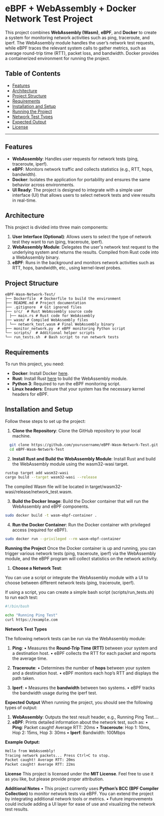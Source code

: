 
# eBPF + WebAssembly + Docker Network Test Project

This project combines **WebAssembly (Wasm)**, **eBPF**, and **Docker** to create a system for monitoring network activities such as ping, traceroute, and iperf. The WebAssembly module handles the user’s network test requests, while eBPF traces the relevant system calls to gather metrics, such as average round-trip time (RTT), packet loss, and bandwidth. Docker provides a containerized environment for running the project.

## Table of Contents

- [Features](#features)
- [Architecture](#architecture)
- [Project Structure](#project-structure)
- [Requirements](#requirements)
- [Installation and Setup](#installation-and-setup)
- [Running the Project](#running-the-project)
- [Network Test Types](#network-test-types)
- [Expected Output](#expected-output)
- [License](#license)

---

## Features

- **WebAssembly**: Handles user requests for network tests (ping, traceroute, iperf).
- **eBPF**: Monitors network traffic and collects statistics (e.g., RTT, hops, bandwidth).
- **Docker**: Isolates the application for portability and ensures the same behavior across environments.
- **UI Ready**: The project is designed to integrate with a simple user interface (UI) that allows users to select network tests and view results in real-time.

## Architecture
This project is divided into three main components:

1. **User Interface (Optional)**: Allows users to select the type of network test they want to run (ping, traceroute, iperf).
2. **WebAssembly Module**: Delegates the user's network test request to the underlying system and returns the results. Compiled from Rust code into a WebAssembly binary.
3. **eBPF**: Runs in the background and monitors network activities such as RTT, hops, bandwidth, etc., using kernel-level probes.

## Project Structure
```
eBPF-Wasm-Network-Test/
├── Dockerfile  # Dockerfile to build the environment
├── README.md # Project documentation
├── .gitignore  # Git ignored files
├── src/  # Rust WebAssembly source code
│ ├── main.rs # Rust code for WebAssembly
├── wasm/ # Compiled WebAssembly files
│ └── network_test.wasm # Final WebAssembly binary
├── monitor_network.py  # eBPF monitoring Python script
└── scripts/  # Additional helper scripts
└── run_tests.sh  # Bash script to run network tests
```

## Requirements
To run this project, you need:

- **Docker**: Install Docker [here](https://docs.docker.com/get-docker/).
- **Rust**: Install Rust [here](https://www.rust-lang.org/tools/install) to build the WebAssembly module.
- **Python 3**: Required to run the eBPF monitoring script.
- **Linux headers**: Ensure that your system has the necessary kernel headers for eBPF.

## Installation and Setup
Follow these steps to set up the project:

1. **Clone the Repository**:
   Clone the GitHub repository to your local machine.
 ```bash
   git clone https://github.com/yourusername/eBPF-Wasm-Network-Test.git
   cd eBPF-Wasm-Network-Test
 ```

 2. **Install Rust and Build the WebAssembly Module**:
Install Rust and build the WebAssembly module using the wasm32-wasi target.
```bash
rustup target add wasm32-wasi
cargo build --target wasm32-wasi --release
```
The compiled Wasm file will be located in target/wasm32-wasi/release/network_test.wasm.

3. **Build the Docker Image**:
Build the Docker container that will run the WebAssembly and eBPF components.
```bash
sudo docker build -t wasm-ebpf-container .
```
4. **Run the Docker Container**:
Run the Docker container with privileged access (required for eBPF).
```bash
sudo docker run --privileged --rm wasm-ebpf-container
```

**Running the Project**
Once the Docker container is up and running, you can trigger various network tests (ping, traceroute, iperf) via the WebAssembly module, and the eBPF program will collect statistics on the network activity.

1. **Choose a Network Test**:

You can use a script or integrate the WebAssembly module with a UI to choose between different network tests (ping, traceroute, iperf).

If using a script, you can create a simple bash script (scripts/run_tests.sh) to run each test:
```bash
#!/bin/bash

echo "Running Ping Test"
curl https://example.com
```
**Network Test Types**

The following network tests can be run via the WebAssembly module:

1.  **Ping**:
•  Measures the **Round-Trip Time (RTT)** between your system and a destination host.
•  eBPF collects the RTT for each packet and reports the average time.

2. **Traceroute**:
•  Determines the number of **hops** between your system and a destination host.
•  eBPF monitors each hop’s RTT and displays the path taken.

3. **Iperf**:
•  Measures the **bandwidth** between two systems.
•  eBPF tracks the bandwidth usage during the iperf test.

**Expected Output**
When running the project, you should see the following types of output:
1. **WebAssembly**: Outputs the test result header, e.g., Running Ping Test....
2. **eBPF**: Prints detailed information about the network test, such as:
•  **Ping**: Packet caught! Average RTT: 20ms
•  **Traceroute**: Hop 1: 10ms, Hop 2: 15ms, Hop 3: 30ms
•  **Iperf**: Bandwidth: 100Mbps

**Example Output:**
```bash
Hello from WebAssembly!
Tracing network packets... Press Ctrl+C to stop.
Packet caught! Average RTT: 20ms
Packet caught! Average RTT: 22ms
```
**License**
This project is licensed under the **MIT License**. Feel free to use it as you like, but please provide proper attribution.

**Additional Notes**
•  This project currently uses **Python’s BCC (BPF Compiler Collection)** to monitor network tests via eBPF. You can extend the project by integrating additional network tools or metrics.
•  Future improvements could include adding a UI layer for ease of use and visualizing the network test results.